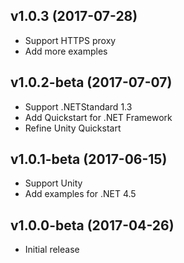 v1.0.3 (2017-07-28)
-------------------
* Support HTTPS proxy
* Add more examples

v1.0.2-beta (2017-07-07)
-------------------
* Support .NETStandard 1.3
* Add Quickstart for .NET Framework
* Refine Unity Quickstart

v1.0.1-beta (2017-06-15)
-------------------
* Support Unity 
* Add examples for .NET 4.5

v1.0.0-beta (2017-04-26)
-------------------
* Initial release
